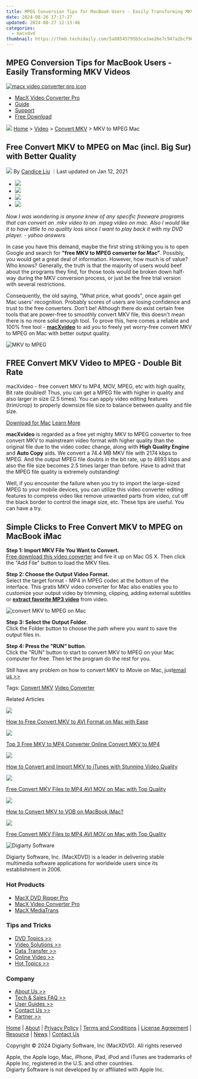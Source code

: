 ```yaml
---
title: MPEG Conversion Tips for MacBook Users - Easily Transforming MKV Videos
date: 2024-08-26 17:17:27
updated: 2024-08-27 12:13:46
categories:
  - macxdvd
thumbnail: https://thmb.techidaily.com/5a88545795b5ca3ae26e7c947a2bcf90d0830b425a670680d043fc15ab445500.jpg
---
```


## MPEG Conversion Tips for MacBook Users - Easily Transforming MKV Videos

[![macx video converter pro icon](https://www.macxdvd.com/mac-dvd-video-converter-how-to/../image-style/new-seo/icon11.png)](https://tools.techidaily.com/macxdvd/products/)

* [MacX Video Converter Pro](https://tools.techidaily.com/macxdvd/products/)
* [Guide](https://tools.techidaily.com/macxdvd/products/)
* [Support](https://tools.techidaily.com/macxdvd/products/)
* [Free Download](https://tools.techidaily.com/macxdvd/products/)



![](https://www.macxdvd.com/mac-dvd-video-converter-how-to/../image-style/new-seo/icon7.png) [Home](https://tools.techidaily.com/macxdvd/products/) \> [Video](https://tools.techidaily.com/macxdvd/products/) \> [Convert MKV](https://tools.techidaily.com/macxdvd/products/) \> MKV to MPEG Mac

## Free Convert MKV to MPEG on Mac (incl. Big Sur) with Better Quality



![](https://www.macxdvd.com/mac-dvd-video-converter-how-to/../image-style/new-seo/icon6.png) By [Candice Liu](https://tools.techidaily.com/macxdvd/products/) ｜Last updated on Jan 12, 2021

* [![](https://www.macxdvd.com/mac-dvd-video-converter-how-to/../image-style/new-seo/share-fa.jpg)](https://www.facebook.com/sharer/sharer.php?u=https://www.macxdvd.com/mac-dvd-video-converter-how-to/mkv-to-mpeg-mac.htm)
* [![](https://www.macxdvd.com/mac-dvd-video-converter-how-to/../image-style/new-seo/share-tw.jpg)](https://twitter.com/intent/tweet?url=https://www.macxdvd.com/mac-dvd-video-converter-how-to/mkv-to-mpeg-mac.htm&text=)
* [![](https://www.macxdvd.com/mac-dvd-video-converter-how-to/../image-style/new-seo/share-go.jpg)](https://pinterest.com/pin/create/button/?url=https://www.macxdvd.com/mac-dvd-video-converter-how-to/mkv-to-mpeg-mac.htm&media=&description=)
* [![](https://www.macxdvd.com/mac-dvd-video-converter-how-to/../image-style/new-seo/share-in.jpg)](https://www.linkedin.com/shareArticle?mini=true&url=https://www.macxdvd.com/mac-dvd-video-converter-how-to/mkv-to-mpeg-mac.htm&title=&summary=&source=)

_Now I was wondering is anyone knew of any specific freeware programs that can convert an .mkv video to an .mpeg video on mac. Also I would like it to have little to no quality loss since I want to play back it with my DVD player. - yahoo answers_

In case you have this demand, maybe the first string striking you is to open Google and search for **"free MKV to MPEG converter for Mac"**. Possibly, you would get a great deal of information. However, how much is of value? Who knows? Generally, the truth is that the majority of users would beef about the programs they find, for those tools would be broken down half-way during the MKV conversion process, or just be the free trial version with several restrictions.

Consequently, the old saying, "What price, what goods", once again get Mac users' recognition. Probably scores of users are losing confidence and trust to the free converters. Don't be! Although there do exist certain free tools that are power-free to smoothly convert MKV file, this doesn't mean there is no more solid enough tool. To prove this, here comes a reliable and 100% free tool - **[macXvideo](https://tools.techidaily.com/macxdvd/products/)** to aid you to freely yet worry-free convert MKV to MPEG on Mac with better output quality. 

![MKV to MPEG](https://www.macxdvd.com/mac-dvd-video-converter-how-to/article-image/mkv-to-mpeg.png) 

## FREE Convert MKV Video to MPEG - Double Bit Rate

macXvideo - free convert MKV to MP4, MOV, MPEG, etc with high quality, Bit rate doubled! Thus, you can get a MPEG file with higher in quality and also larger in size (2.5 times). You can apply video editing features (trim/crop) to properly downsize file size to balance between quality and file size.

[Download for Mac](https://tools.techidaily.com/macxdvd/products/) [Learn More](https://tools.techidaily.com/macxdvd/products/) 

**macXvideo**  is regarded as a free yet mighty MKV to MPEG converter to free convert MKV to mainstream video format with higher quality than the original file due to the video codec change, along with **High Quality Engine** and **Auto Copy**  aids. We convert a 74.4 MB MKV file with 2174 kbps to MPEG. And the output MPEG file doubts in the bit rate, up to 4693 kbps and also the file size becomes 2.5 times larger than before. Have to admit that the MPEG file quality is extremely outstanding!

Well, if you encounter the failure when you try to import the large-sized MPEG to your mobile devices, you can utilize this video converter editing features to compress video like remove unwanted parts from video, cut off the black border to control the image size, etc. These tips are useful. You can have a try.

## Simple Clicks to Free Convert MKV to MPEG on MacBook iMac

**Step 1: Import MKV File You Want to Convert.**   
[Free download this video converter](https://tools.techidaily.com/macxdvd/products/) and fire it up on Mac OS X. Then click the "Add File" button to load the MKV files.

**Step 2: Choose the Output Video Format.**  
 Select the target format - MP4 in MPEG codec at the bottom of the interface. This gratis MKV video converter for Mac also enables you to customize your output video by trimming, clipping, adding external subtitles or **[extract favorite MP3 video](https://tools.techidaily.com/macxdvd/products/)** from video.

![convert MKV to MPEG on Mac](https://www.macxdvd.com/mac-dvd-video-converter-how-to/../macxvideo/step-image/transcode-video-700.jpg) 

**Step 3: Select the Output Folder**.  
 Click the Folder button to choose the path where you want to save the output files in. 

**Step 4: Press the "RUN" button**.  
 Click the "RUN" button to start to convert MKV to MPEG on your Mac computer for free. Then let the program do the rest for you.

Still have any problem on how to convert MKV to iMovie on Mac, just[email us >>](https://tools.techidaily.com/macxdvd/products/)

Tags: [Convert MKV](https://tools.techidaily.com/macxdvd/products/) [Video Converter](https://tools.techidaily.com/macxdvd/products/) 



Related Articles

![](https://www.macxdvd.com/mac-dvd-video-converter-how-to/../image-style/new-seo/pic7.jpg)

[How to Free Convert MKV to AVI Format on Mac with Ease](https://tools.techidaily.com/macxdvd/products/) 

![](https://www.macxdvd.com/mac-dvd-video-converter-how-to/../image-style/new-seo/pic6.jpg)

[Top 3 Free MKV to MP4 Converter Online Convert MKV to MP4](https://tools.techidaily.com/macxdvd/products/) 

![](https://www.macxdvd.com/mac-dvd-video-converter-how-to/../image-style/new-seo/pic5.jpg)

[How to Convert and Import MKV to iTunes with Stunning Video Quality](https://tools.techidaily.com/macxdvd/products/) 

![](https://www.macxdvd.com/mac-dvd-video-converter-how-to/../image-style/new-seo/pic4.jpg)

[Free Convert MKV Files to MP4 AVI MOV on Mac with Top Quality](https://tools.techidaily.com/macxdvd/products/) 

![](https://www.macxdvd.com/mac-dvd-video-converter-how-to/../image-style/new-seo/pic3.jpg)

[How to Convert MKV to VOB on MacBook iMac?](https://tools.techidaily.com/macxdvd/products/) 

![](https://www.macxdvd.com/mac-dvd-video-converter-how-to/../image-style/new-seo/pic2.jpg)

[Free Convert MKV Files to MP4 AVI MOV on Mac with Top Quality](https://tools.techidaily.com/macxdvd/products/) 



![Digiarty Software](https://www.macxdvd.com/mac-dvd-video-converter-how-to/../icon/logo.png) 

Digiarty Software, Inc. (MacXDVD) is a leader in delivering stable multimedia software applications for worldwide users since its establishment in 2006.

### Hot Products

* [MacX DVD Ripper Pro](https://tools.techidaily.com/macxdvd/products/)
* [MacX Video Converter Pro](https://tools.techidaily.com/macxdvd/products/)
* [MacX MediaTrans](https://tools.techidaily.com/macxdvd/products/)

### Tips and Tricks

* [DVD Topics >>](https://tools.techidaily.com/macxdvd/products/)
* [Video Solutions >>](https://tools.techidaily.com/macxdvd/products/)
* [Data Transfer >>](https://tools.techidaily.com/macxdvd/products/)
* [Online Video >>](https://tools.techidaily.com/macxdvd/products/)
* [Hot Topics >>](https://tools.techidaily.com/macxdvd/products/)

### Company

* [About Us >>](https://tools.techidaily.com/macxdvd/products/)
* [Tech & Sales FAQ >>](https://tools.techidaily.com/macxdvd/products/)
* [User Guides >>](https://tools.techidaily.com/macxdvd/products/)
* [Contact Us >>](https://tools.techidaily.com/macxdvd/products/)
* [Partner >>](https://tools.techidaily.com/macxdvd/products/)



[Home](https://tools.techidaily.com/macxdvd/products/) | [About](https://tools.techidaily.com/macxdvd/products/) | [Privacy Policy](https://tools.techidaily.com/macxdvd/products/) | [Terms and Conditions](https://tools.techidaily.com/macxdvd/products/) | [License Agreement](https://tools.techidaily.com/macxdvd/products/) | [Resource](https://tools.techidaily.com/macxdvd/products/) | [News](https://tools.techidaily.com/macxdvd/products/) | [Contact Us](https://tools.techidaily.com/macxdvd/products/)

Copyright © 2024 Digiarty Software, Inc (MacXDVD). All rights reserved

Apple, the Apple logo, Mac, iPhone, iPad, iPod and iTunes are trademarks of Apple Inc, registered in the U.S. and other countries.  
Digiarty Software is not developed by or affiliated with Apple Inc.

<ins class="adsbygoogle"
     style="display:block"
     data-ad-format="autorelaxed"
     data-ad-client="ca-pub-7571918770474297"
     data-ad-slot="1223367746"></ins>



<ins class="adsbygoogle"
     style="display:block"
     data-ad-client="ca-pub-7571918770474297"
     data-ad-slot="8358498916"
     data-ad-format="auto"
     data-full-width-responsive="true"></ins>
